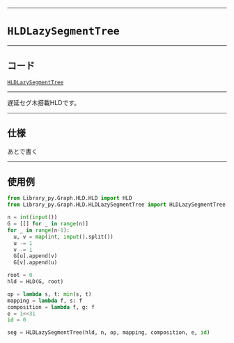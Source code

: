 _____

# `HLDLazySegmentTree`

_____

## コード

[`HLDLazySegmentTree`](https://github.com/titan-23/Library_py/blob/main/Graph/HLD/HLDLazySegmentTree.py)
<!-- code=https://github.com/titan-23/Library_py/blob/main/Graph\HLD\HLDLazySegmentTree.py -->

_____

遅延セグ木搭載HLDです。

_____

## 仕様

あとで書く

_____

## 使用例

```python
from Library_py.Graph.HLD.HLD import HLD
from Library_py.Graph.HLD.HLDLazySegmentTree import HLDLazySegmentTree

n = int(input())
G = [[] for _ in range(n)]
for _ in range(n-1):
  u, v = map(int, input().split())
  u -= 1
  v -= 1
  G[u].append(v)
  G[v].append(u)

root = 0
hld = HLD(G, root)

op = lambda s, t: min(s, t)
mapping = lambda f, s: f
composition = lambda f, g: f
e = 1<<31
id = 0

seg = HLDLazySegmentTree(hld, n, op, mapping, composition, e, id)
```
